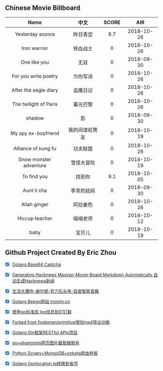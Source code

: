 ## Chinese Movie Billboard
|   Name          | 中文           | SCORE   |  AIR|
|:-------------:|:-------------:| :-----:|:-----:|
|Yesterday aozora | 昨日青空 |8.7| 2018-10-26|
|Iron warrior | 铁血战士 |0| 2018-10-26|
|One like you | 无双 |0| 2018-09-30|
|For you write poetry | 为你写诗 |0| 2018-10-26|
|After the eagle diary | 追鹰日记 |0| 2018-10-26|
|The twilight of Paris | 暮光巴黎 |0| 2018-10-26|
|shadow | 影 |0| 2018-09-30|
|My spy ex-boyfriend | 我的间谍前男友 |0| 2018-10-19|
|Alliance of kung fu | 功夫联盟 |0| 2018-10-26|
|Snow monster adventure | 雪怪大冒险 |0| 2018-10-19|
|To find you | 找到你 |9.1| 2018-10-05|
|Aunt li cha | 李茶的姑妈 |0| 2018-09-30|
|Allah ginger | 阿拉姜色 |0| 2018-10-26|
|Hiccup teacher | 嗝嗝老师 |0| 2018-10-12|
|baby | 宝贝儿 |0| 2018-10-19|


## Github Project Created By Eric Zhou

- [x] [Golang Base64 Captcha](https://github.com/mojocn/base64Captcha)
- [x] [Generating Hacknews Maoyan-Movie-Board Markdown Automatically 自动生成Hacknews新闻](https://github.com/dejavuzhou/md-genie)
- [x] [生活大爆炸-谢尔顿-剪刀石头布-百度智能音箱](https://github.com/mojocn/dueros-bang-game)
- [x] [Golang Beego网站 mojotv.cn](https://github.com/mojocn/www.mojotv.cn)
- [x] [使用go标准库,log信息到钉钉群](https://github.com/mojocn/dooger)
- [x] [Forked from fogleman/primitive增加mp4导出功能](https://github.com/mojocn/primitive)
- [x] [Golang Gin框架RESTful APIs项目](https://github.com/JJJJJJJerk/ezier-golang-web-api-framework)
- [x] [go+phantomjs网页图片截取微服务](https://github.com/mojocn/screen_shot)
- [x] [Python Scrapy+MongoDB+cnbeta爬虫样板](https://github.com/mojocn/scrapy_mongodb_boilerplate_cnbeta)
- [x] [Golang Geolocation Ip转换到省市](https://github.com/mojocn/ip2location)





